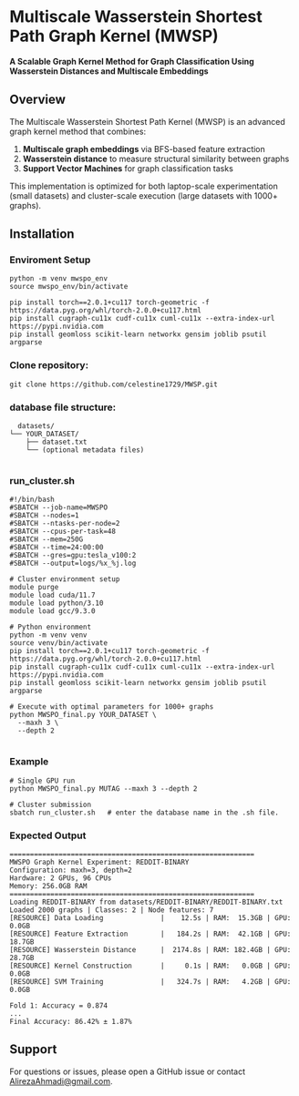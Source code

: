# Multiscale Wasserstein Shortest Path Graph Kernel (MWSP)

**A Scalable Graph Kernel Method for Graph Classification Using Wasserstein Distances and Multiscale Embeddings**

## Overview

The Multiscale Wasserstein Shortest Path Kernel (MWSP) is an advanced graph kernel method that combines:

1. **Multiscale graph embeddings** via BFS-based feature extraction
2. **Wasserstein distance** to measure structural similarity between graphs
3. **Support Vector Machines** for graph classification tasks

This implementation is optimized for both laptop-scale experimentation (small datasets) and cluster-scale execution (large datasets with 1000+ graphs).


## Installation

### Enviroment Setup
  ```
  python -m venv mwspo_env
  source mwspo_env/bin/activate

  pip install torch==2.0.1+cu117 torch-geometric -f https://data.pyg.org/whl/torch-2.0.0+cu117.html
  pip install cugraph-cu11x cudf-cu11x cuml-cu11x --extra-index-url https://pypi.nvidia.com
  pip install geomloss scikit-learn networkx gensim joblib psutil argparse
  ```


 ### Clone repository:

```
git clone https://github.com/celestine1729/MWSP.git
```
### database file structure:
```
  datasets/
└── YOUR_DATASET/
    ├── dataset.txt
    └── (optional metadata files)
  
```

### run_cluster.sh
```
#!/bin/bash
#SBATCH --job-name=MWSPO
#SBATCH --nodes=1
#SBATCH --ntasks-per-node=2
#SBATCH --cpus-per-task=48
#SBATCH --mem=250G
#SBATCH --time=24:00:00
#SBATCH --gres=gpu:tesla_v100:2
#SBATCH --output=logs/%x_%j.log

# Cluster environment setup
module purge
module load cuda/11.7
module load python/3.10
module load gcc/9.3.0

# Python environment
python -m venv venv
source venv/bin/activate
pip install torch==2.0.1+cu117 torch-geometric -f https://data.pyg.org/whl/torch-2.0.0+cu117.html
pip install cugraph-cu11x cudf-cu11x cuml-cu11x --extra-index-url https://pypi.nvidia.com
pip install geomloss scikit-learn networkx gensim joblib psutil argparse

# Execute with optimal parameters for 1000+ graphs
python MWSPO_final.py YOUR_DATASET \
  --maxh 3 \
  --depth 2
  
```


### Example

```
# Single GPU run
python MWSPO_final.py MUTAG --maxh 3 --depth 2

# Cluster submission
sbatch run_cluster.sh   # enter the database name in the .sh file.
```
### Expected Output

```
============================================================
MWSPO Graph Kernel Experiment: REDDIT-BINARY
Configuration: maxh=3, depth=2
Hardware: 2 GPUs, 96 CPUs
Memory: 256.0GB RAM
============================================================
Loading REDDIT-BINARY from datasets/REDDIT-BINARY/REDDIT-BINARY.txt
Loaded 2000 graphs | Classes: 2 | Node features: 7
[RESOURCE] Data Loading              |    12.5s | RAM:  15.3GB | GPU:   0.0GB
[RESOURCE] Feature Extraction        |   184.2s | RAM:  42.1GB | GPU:  18.7GB
[RESOURCE] Wasserstein Distance      |  2174.8s | RAM: 182.4GB | GPU:  28.7GB
[RESOURCE] Kernel Construction       |     0.1s | RAM:   0.0GB | GPU:   0.0GB
[RESOURCE] SVM Training              |   324.7s | RAM:   4.2GB | GPU:   0.0GB

Fold 1: Accuracy = 0.874
...
Final Accuracy: 86.42% ± 1.87%
```

## Support

For questions or issues, please open a GitHub issue or contact AlirezaAhmadi@gmail.com.

